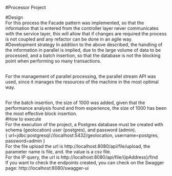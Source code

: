 #Processor Project

#Design
<br/>For this process the Facade pattern was implemented, so that the information that is entered from 
the controller layer never communicates with the service layer, this will allow that if changes are required 
the process is not coupled and any refactor can be done in an agile way.
<br/>
#Development strategy
In addition to the above described, the handling of the information in parallel is implied, 
due to the large volume of data to be processed, and a batch insertion, so that the database is not 
the blocking point when performing so many transactions.

<br/>For the management of parallel processing, the parallel stream API was used, since it manages the resources 
of the machine in the most optimal way.

<br/>For the batch insertion, the size of 1000 was added, given that the performance analysis found and from experience, 
the size of 1000 has been the most effective block insertion.
<br/>
#How to execute
<br/> For the execution of the project, a Postgres database must be created with schema (geolocation) user (postgres), 
and password (admin).
<br/>{ url=jdbc:postgresql://localhost:5432/geolocation, username=postgres, password=admin }
<br/>
For the file upload the url is http://localhost:8080/api/file/upload, the parameter name is file, and.
the value is a csv file.
<br/>
For the IP query, the url is http://localhost:8080/api/file/{ipAddress}/find
<br/>
If you want to check the endpoints created, you can check on the Swagger page: http://localhost:8080/swagger-ui